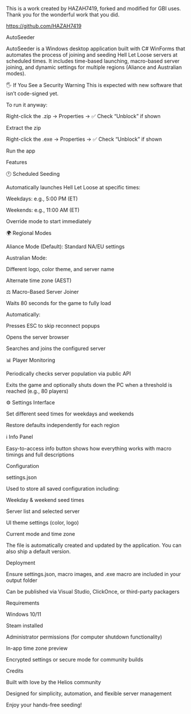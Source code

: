 This is a work created by HAZAH7419, forked and modified for GBI uses.
Thank you for the wonderful work that you did.

https://github.com/HAZAH7419

AutoSeeder

AutoSeeder is a Windows desktop application built with C# WinForms that automates the process of joining and seeding Hell Let Loose servers at scheduled times. It includes time-based launching, macro-based server joining, and dynamic settings for multiple regions (Aliance and Australian modes).

🖐 If You See a Security Warning
This is expected with new software that isn’t code-signed yet.

To run it anyway:

Right-click the .zip → Properties → ✅ Check “Unblock” if shown

Extract the zip

Right-click the .exe → Properties → ✅ Check “Unblock” if shown

Run the app

Features

🕛 Scheduled Seeding

Automatically launches Hell Let Loose at specific times:

Weekdays: e.g., 5:00 PM (ET)

Weekends: e.g., 11:00 AM (ET)

Override mode to start immediately

🌍 Regional Modes

Aliance Mode (Default): Standard NA/EU settings

Australian Mode:

Different logo, color theme, and server name

Alternate time zone (AEST)

⚖️ Macro-Based Server Joiner

Waits 80 seconds for the game to fully load

Automatically:

Presses ESC to skip reconnect popups

Opens the server browser

Searches and joins the configured server

📊 Player Monitoring

Periodically checks server population via public API

Exits the game and optionally shuts down the PC when a threshold is reached (e.g., 80 players)

⚙️ Settings Interface

Set different seed times for weekdays and weekends

Restore defaults independently for each region

ℹ️ Info Panel

Easy-to-access info button shows how everything works with macro timings and full descriptions

Configuration

settings.json

Used to store all saved configuration including:

Weekday & weekend seed times

Server list and selected server

UI theme settings (color, logo)

Current mode and time zone

The file is automatically created and updated by the application. You can also ship a default version.

Deployment

Ensure settings.json, macro images, and .exe macro are included in your output folder

Can be published via Visual Studio, ClickOnce, or third-party packagers

Requirements

Windows 10/11

Steam installed

Administrator permissions (for computer shutdown functionality)

In-app time zone preview

Encrypted settings or secure mode for community builds

Credits

Built with love by the Helios community

Designed for simplicity, automation, and flexible server management

Enjoy your hands-free seeding!

